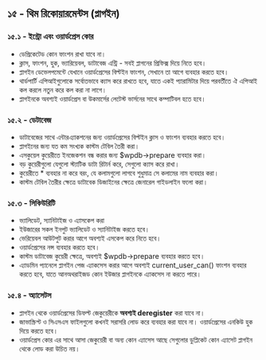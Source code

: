 ## ১৫ - থিম রিকোয়ারমেন্টস (প্লাগইন)

### ১৫.১ - ইন্ট্রো এবং ওয়ার্ডপ্রেস কোর

- ডেপ্রিকেটেড কোন ফাংশন রাখা যাবে না।
- ক্লাস, ফাংশন, হুক, ভ্যারিয়েবল, ডাটাবেজ এন্ট্রি - সবই প্লাগনের প্রিফিক্স দিয়ে নিতে হবে।
- প্লাগইন ডেভেলপমেন্টে যেখানে ওয়ার্ডপ্রেসের বিল্টইন ফাংশন, সেখানে তা আগে ব্যবহার করতে হবে।
- থার্ডপার্টি এপিআইগুলোকে সর্বোতভাবে ক্যাস করে রাখতে হবে, যাতে একই প্যারামিটার দিয়ে পরবর্তীতে ঐ এপিআই কল করলে নতুন করে কল করা না লাগে।
- প্লাগইনকে অবশ্যই ওয়ার্ডপ্রেস বা উকমার্সের লেটেস্ট ভার্সনের সাথে কম্পাটিবল হতে হবে।

### ১৫.২ - ডেটাবেজ 

- ডাটাবেজের সাথে এন্টারএ্যাকশনের জন্য ওয়ার্ডপ্রেসের বিল্টইন ক্লাস ও ফাংশন ব্যবহার করতে হবে।
- প্লাগইনের জন্য যত কম সংখ্যক কাস্টম টেবিল তৈরী করা।
- এসকুয়েল কুয়েরীতে ইনজেকশন বন্ধ করার জন্য $wpdb->prepare ব্যবহার করা।
- বড় কুয়েরীগুলো যেগুলো স্ট্যাটিক ডাটা রিটার্ন করে, সেগুলো ক্যাস করে রাখা।
- কুয়েরীতে * ব্যবহার না করে বরং, যে কলামগুলো লাগবে শুধুমাত্র সে কলামের নাম ব্যবহার করা।
- কাস্টম টেবিল তৈরীর ক্ষেত্রে ডাটাবেক ডিজাইনের ক্ষেত্রে জেনারেল গাইডলাইন ফলো করা।

### ১৫.৩ - সিকিউরিটি

- ভ্যালিডেট, স্যানিটাইজ ও এ্যাসকেপ করা
- ইউজারের সকল ইনপুট ভ্যালিডেট ও স্যানিটাইজ করতে হবে।
- ভেরিয়েবল আউটপুট করার আগে অবশ্যই এসকেপ করে নিতে হবে।
- ওয়ার্ডপ্রেসের নন্স ব্যবহার করতে হবে।
- কাস্টম ডাটাবেজ কুয়েরী ক্ষেত্রে, অবশ্যই $wpdb->prepare ব্যবহার করতে হবে।
- এ্যাডমিন প্যানেলে প্লাগইন পেজ এ্যাকসেস করার আগে অবশ্যই current_user_can() ফাংশন ব্যবহার করতে হবে, যাতে আনঅথরাইজড কোন ইউজার প্লাগইনকে এ্যাকসেস না করতে পারে।

### ১৫.৪ - অ্যাসেটস

- প্লাগইন থেকে ওয়ার্ডপ্রেসের ডিফল্ট জেকুয়েরীকে **অবশ্যই deregister** করা যাবে না।
- জাভাস্ক্রিপ্ট ও সিএসএস ফাইলগুলো কখনই সরাসরি লোড করে ব্যবহার করা যাবে না। ওয়ার্ডপ্রেসের এনকিউ হুক দিয়ে করতে হবে।
- ওয়ার্ডপ্রেস কোর এর সাথে আসা জেকুয়েরী বা অন্য কোন এ্যাসেস আছে সেগুলোর ডুপ্লিকেট কোন এ্যাসেট প্লাগইন থেকে লোড করা উচিত নয়।
